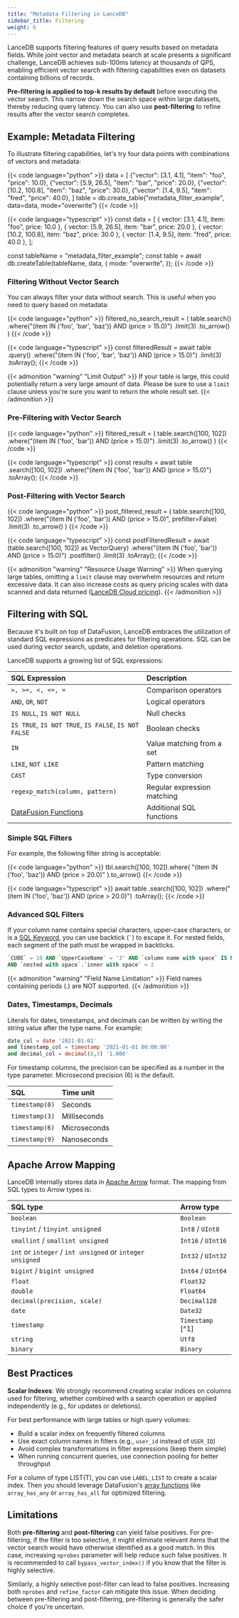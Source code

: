 ```yaml
---
title: "Metadata Filtering in LanceDB"
sidebar_title: Filtering
weight: 6
---
```


LanceDB supports filtering features of query results based on metadata fields. 
While joint vector and metadata search at scale presents a significant challenge, 
LanceDB achieves sub-100ms latency at thousands of QPS, enabling efficient vector search 
with filtering capabilities even on datasets containing billions of records. 

**Pre-filtering is applied to top-k results by default** before executing the vector search. This narrow down the search space within large datasets, thereby reducing query latency. 
You can also use **post-filtering** to refine results after the vector search completes.

## Example: Metadata Filtering

To illustrate filtering capabilities, let's try four data points with combinations of vectors and metadata:

{{< code language="python" >}}
data = [
    {"vector": [3.1, 4.1], "item": "foo", "price": 10.0},
    {"vector": [5.9, 26.5], "item": "bar", "price": 20.0},
    {"vector": [10.2, 100.8], "item": "baz", "price": 30.0},
    {"vector": [1.4, 9.5], "item": "fred", "price": 40.0},
]
table = db.create_table("metadata_filter_example", data=data, mode="overwrite")
{{< /code >}}

{{< code language="typescript" >}}
const data = [
  { vector: [3.1, 4.1], item: "foo", price: 10.0 },
  { vector: [5.9, 26.5], item: "bar", price: 20.0 },
  { vector: [10.2, 100.8], item: "baz", price: 30.0 },
  { vector: [1.4, 9.5], item: "fred", price: 40.0 },
];

const tableName = "metadata_filter_example";
const table = await db.createTable(tableName, data, {
  mode: "overwrite",
});
{{< /code >}}

### Filtering Without Vector Search

You can always filter your data without search. This is useful when you need to query based on metadata:

{{< code language="python" >}}
filtered_no_search_result = (
    table.search()
    .where("(item IN ('foo', 'bar', 'baz')) AND (price > 15.0)")
    .limit(3)
    .to_arrow()
)
{{< /code >}}

{{< code language="typescript" >}}
const filteredResult = await table
  .query()
  .where("(item IN ('foo', 'bar', 'baz')) AND (price > 15.0)")
  .limit(3)
  .toArray();
{{< /code >}}

{{< admonition "warning" "Limit Output" >}}
If your table is large, this could potentially return a very large amount of data. Please be sure to use a `limit` clause unless you're sure you want to return the whole result set.
{{< /admonition >}}

### Pre-Filtering with Vector Search

{{< code language="python" >}}
filtered_result = (
    table.search([100, 102])
    .where("(item IN ('foo', 'bar')) AND (price > 15.0)")
    .limit(3)
    .to_arrow()
)
{{< /code >}}

{{< code language="typescript" >}}
const results = await table
  .search([100, 102])
  .where("(item IN ('foo', 'bar')) AND (price > 15.0)")
  .toArray();
{{< /code >}}

### Post-Filtering with Vector Search

{{< code language="python" >}}
post_filtered_result = (
    table.search([100, 102])
    .where("(item IN ('foo', 'bar')) AND (price > 15.0)", prefilter=False)
    .limit(3)
    .to_arrow()
)
{{< /code >}}

{{< code language="typescript" >}}
const postFilteredResult = await (table.search([100, 102]) as VectorQuery)
  .where("(item IN ('foo', 'bar')) AND (price > 15.0)")
  .postfilter()
  .limit(3)
  .toArray();
{{< /code >}}

{{< admonition "warning" "Resource Usage Warning" >}}
When querying large tables, omitting a `limit` clause may overwhelm resources and return excessive data. It can also increase costs as query pricing scales with data scanned and data returned ([LanceDB Cloud pricing](https://lancedb.com/pricing)).
{{< /admonition >}}

## Filtering with SQL

Because it's built on top of DataFusion, LanceDB embraces the utilization of standard SQL expressions as predicates for filtering operations. SQL can be used during vector search,  update, and deletion operations.

LanceDB supports a growing list of SQL expressions:

| SQL Expression | Description |
|:---------------|:-------------|
| `>, >=, <, <=, =` | Comparison operators |
| `AND`, `OR`, `NOT` | Logical operators |
| `IS NULL`, `IS NOT NULL` | Null checks |
| `IS TRUE`, `IS NOT TRUE`, `IS FALSE`, `IS NOT FALSE` | Boolean checks |
| `IN` | Value matching from a set |
| `LIKE`, `NOT LIKE` | Pattern matching |
| `CAST` | Type conversion |
| `regexp_match(column, pattern)` | Regular expression matching |
| [DataFusion Functions](https://datafusion.apache.org/user-guide/sql/scalar_functions.html) | Additional SQL functions |

### Simple SQL Filters

For example, the following filter string is acceptable:

{{< code language="python" >}}
tbl.search([100, 102]).where(
    "(item IN ('foo', 'baz')) AND (price > 20.0)"
).to_arrow()
{{< /code >}}

{{< code language="typescript" >}}
await table
  .search([100, 102])
  .where("(item IN ('foo', 'baz')) AND (price > 20.0)")
  .toArray();
{{< /code >}}

### Advanced SQL Filters

If your column name contains special characters, upper-case characters, or is a [SQL Keyword](https://docs.rs/sqlparser/latest/sqlparser/keywords/index.html),
you can use backtick (`` ` ``) to escape it. For nested fields, each segment of the
path must be wrapped in backticks.

```sql
`CUBE` = 10 AND `UpperCaseName` = '3' AND `column name with space` IS NOT NULL
AND `nested with space`.`inner with space` < 2
```

{{< admonition "warning" "Field Name Limitation" >}}
Field names containing periods (.) are NOT supported.
{{< /admonition >}}

### Dates, Timestamps, Decimals

Literals for dates, timestamps, and decimals can be written by writing the string
value after the type name. For example:

```sql
date_col = date '2021-01-01'
and timestamp_col = timestamp '2021-01-01 00:00:00'
and decimal_col = decimal(8,3) '1.000'
```

For timestamp columns, the precision can be specified as a number in the type
parameter. Microsecond precision (6) is the default.

| SQL            | Time unit    |
|:-------------- |:------------ |
| `timestamp(0)` | Seconds      |
| `timestamp(3)` | Milliseconds |
| `timestamp(6)` | Microseconds |
| `timestamp(9)` | Nanoseconds  |

## Apache Arrow Mapping

LanceDB internally stores data in [Apache Arrow](https://arrow.apache.org/) format.
The mapping from SQL types to Arrow types is:

| SQL type                                                  | Arrow type         |
|:--------------------------------------------------------- |:------------------ |
| `boolean`                                                 | `Boolean`          |
| `tinyint` / `tinyint unsigned`                            | `Int8` / `UInt8`   |
| `smallint` / `smallint unsigned`                          | `Int16` / `UInt16` |
| `int` or `integer` / `int unsigned` or `integer unsigned` | `Int32` / `UInt32` |
| `bigint` / `bigint unsigned`                              | `Int64` / `UInt64` |
| `float`                                                   | `Float32`          |
| `double`                                                  | `Float64`          |
| `decimal(precision, scale)`                               | `Decimal128`       |
| `date`                                                    | `Date32`           |
| `timestamp`                                               | `Timestamp` [^1]   |
| `string`                                                  | `Utf8`             |
| `binary`                                                  | `Binary`           |


## Best Practices

**Scalar Indexes**: We strongly recommend creating scalar indices on columns used for filtering, whether combined with a search operation or applied independently (e.g., for updates or deletions).

For best performance with large tables or high query volumes:

- Build a scalar index on frequently filtered columns
- Use exact column names in filters (e.g., `user_id` instead of `USER_ID`)
- Avoid complex transformations in filter expressions (keep them simple)
- When running concurrent queries, use connection pooling for better throughput

For a column of type LIST(T), you can use `LABEL_LIST` to create a scalar index. Then you should leverage DataFusion's [array functions](https://datafusion.apache.org/user-guide/sql/scalar_functions.html#array-functions) like `array_has_any` or `array_has_all` for optimized filtering.

## Limitations

Both **pre-filtering** and **post-filtering** can yield false positives. For pre-filtering, if the filter is too selective, it might eliminate relevant items that the vector search would have otherwise identified as a good match. In this case, increasing `nprobes` parameter will help reduce such false positives. It is recommended to call `bypass_vector_index()` if you know that the filter is highly selective.

Similarly, a highly selective post-filter can lead to false positives. Increasing both `nprobes` and `refine_factor` can mitigate this issue. When deciding between pre-filtering and post-filtering, pre-filtering is generally the safer choice if you're uncertain.